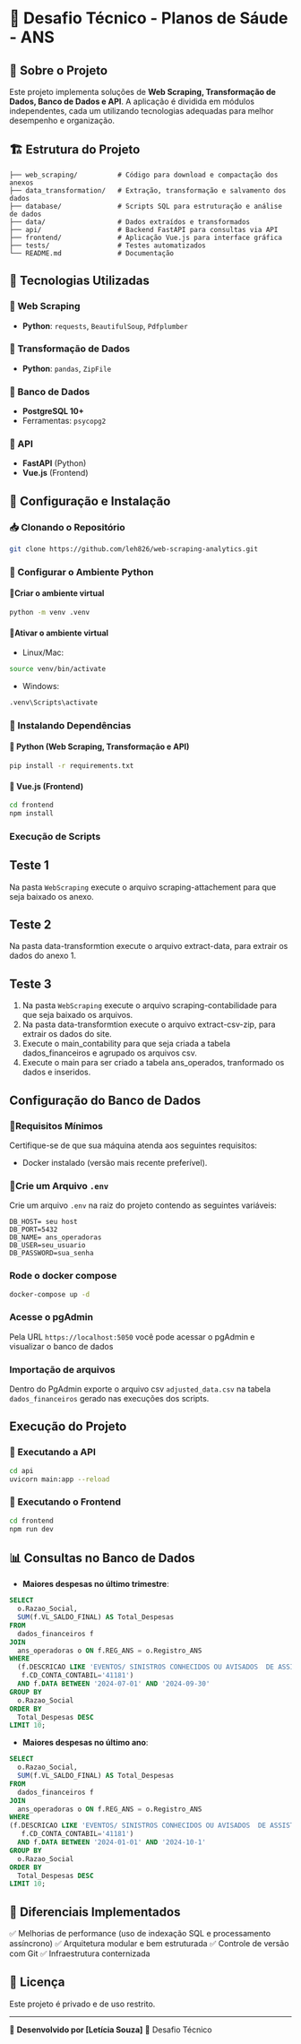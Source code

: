 # 📌 Desafio Técnico - Planos de Sáude - ANS

## 📖 Sobre o Projeto
Este projeto implementa soluções de **Web Scraping, Transformação de Dados, Banco de Dados e API**. A aplicação é dividida em módulos independentes, cada um utilizando tecnologias adequadas para melhor desempenho e organização.

## 🏗 Estrutura do Projeto
```
├── web_scraping/          # Código para download e compactação dos anexos
├── data_transformation/   # Extração, transformação e salvamento dos dados
├── database/              # Scripts SQL para estruturação e análise de dados
├── data/                  # Dados extraídos e transformados
├── api/                   # Backend FastAPI para consultas via API
├── frontend/              # Aplicação Vue.js para interface gráfica
├── tests/                 # Testes automatizados
└── README.md              # Documentação
```

## 🚀 Tecnologias Utilizadas
### 🔹 Web Scraping
- **Python**: `requests`, `BeautifulSoup`, `Pdfplumber`

### 🔹 Transformação de Dados
- **Python**:  `pandas`, `ZipFile`

### 🔹 Banco de Dados
-  **PostgreSQL 10+**
- Ferramentas: `psycopg2`

### 🔹 API
- **FastAPI** (Python)
- **Vue.js** (Frontend)

## 🔧 Configuração e Instalação
### 📥 Clonando o Repositório
```bash
git clone https://github.com/leh826/web-scraping-analytics.git
```
### 🐍 Configurar o Ambiente Python
#### 🔹Criar o ambiente virtual

```bash
python -m venv .venv
```
#### 🔹Ativar o ambiente virtual
- Linux/Mac:

```bash
source venv/bin/activate
```
- Windows:

```bash
.venv\Scripts\activate
```
### 📌 Instalando Dependências
#### 🔹 Python (Web Scraping, Transformação e API)
```bash
pip install -r requirements.txt
```
#### 🔹 Vue.js (Frontend)
```bash
cd frontend
npm install
```

### Execução de Scripts 
## Teste 1
Na pasta `WebScraping` execute o arquivo scraping-attachement para que seja baixado os anexo.

## Teste 2
Na pasta data-transformtion execute o arquivo extract-data, para extrair os dados do anexo 1.

## Teste 3
1. Na pasta `WebScraping` execute o arquivo scraping-contabilidade para que seja baixado os arquivos.
2. Na pasta data-transformtion execute o arquivo extract-csv-zip, para extrair os dados do site.
3. Execute o main_contability para que seja criada a tabela dados_financeiros e agrupado os arquivos csv.
4. Execute o main para ser criado a tabela ans_operados, tranformado os dados e inseridos.

##  Configuração do Banco de Dados
### 🔹Requisitos Mínimos
 Certifique-se de que sua máquina atenda aos seguintes requisitos:
- Docker instalado (versão mais recente preferível).

### 🔹Crie um Arquivo `.env`
Crie um arquivo `.env` na raiz do projeto contendo as seguintes variáveis:

```env
DB_HOST= seu host
DB_PORT=5432
DB_NAME= ans_operadoras
DB_USER=seu_usuario
DB_PASSWORD=sua_senha
```
### Rode o docker compose
```bash
docker-compose up -d
```
### Acesse o pgAdmin
Pela URL `https://localhost:5050` você pode acessar o pgAdmin e visualizar o banco de dados

### Importação de arquivos
Dentro do PgAdmin exporte o arquivo csv `adjusted_data.csv` na tabela `dados_financeiros` gerado nas execuções dos scripts.

## Execução do Projeto

### 🔹 Executando a API
```bash
cd api
uvicorn main:app --reload
```

### 🔹 Executando o Frontend
```bash
cd frontend
npm run dev
```

## 📊 Consultas no Banco de Dados
- **Maiores despesas no último trimestre**:
```sql
SELECT
  o.Razao_Social,
  SUM(f.VL_SALDO_FINAL) AS Total_Despesas
FROM
  dados_financeiros f
JOIN
  ans_operadoras o ON f.REG_ANS = o.Registro_ANS
WHERE
  (f.DESCRICAO LIKE 'EVENTOS/ SINISTROS CONHECIDOS OU AVISADOS  DE ASSISTÊNCIA A SAÚDE MEDICO HOSPITALAR%' OR 
   f.CD_CONTA_CONTABIL='41181')  
  AND f.DATA BETWEEN '2024-07-01' AND '2024-09-30'
GROUP BY
  o.Razao_Social
ORDER BY
  Total_Despesas DESC
LIMIT 10;
```
- **Maiores despesas no último ano**:
```sql
SELECT
  o.Razao_Social,
  SUM(f.VL_SALDO_FINAL) AS Total_Despesas
FROM
  dados_financeiros f
JOIN
  ans_operadoras o ON f.REG_ANS = o.Registro_ANS
WHERE
(f.DESCRICAO LIKE 'EVENTOS/ SINISTROS CONHECIDOS OU AVISADOS  DE ASSISTÊNCIA A SAÚDE MEDICO HOSPITALAR%' OR 
   f.CD_CONTA_CONTABIL='41181')  
  AND f.DATA BETWEEN '2024-01-01' AND '2024-10-1'
GROUP BY
  o.Razao_Social
ORDER BY
  Total_Despesas DESC
LIMIT 10;
```

## 🚀 Diferenciais Implementados
✅ Melhorias de performance (uso de indexação SQL e processamento assíncrono)
✅ Arquitetura modular e bem estruturada
✅ Controle de versão com Git
✅ Infraestrutura conternizada 

## 📄 Licença
Este projeto é privado e de uso restrito.

---
📌 **Desenvolvido por [Letícia Souza]** 📌 Desafio Técnico 
#
